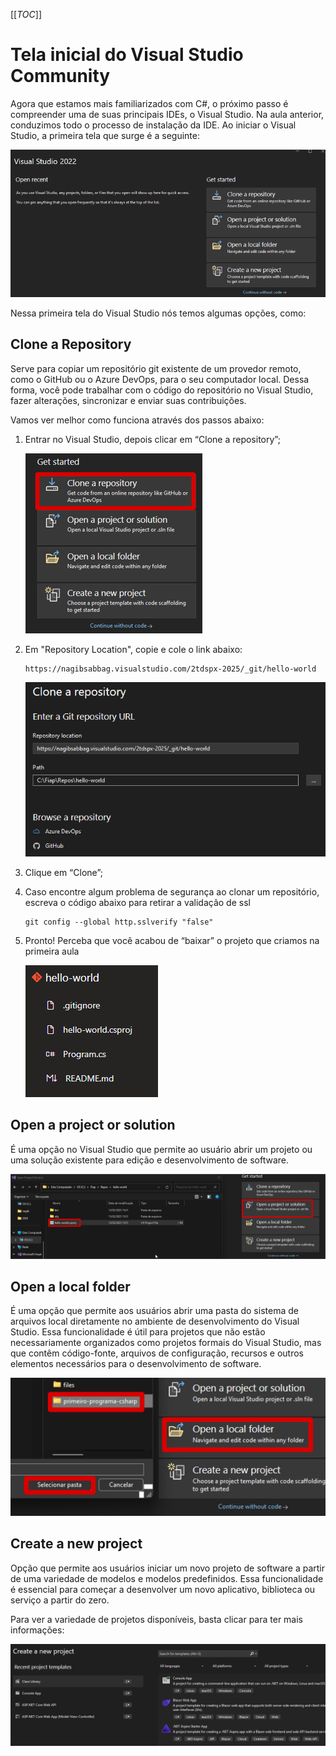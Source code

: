 [[_TOC_]]

# Tela inicial do Visual Studio Community

Agora que estamos mais familiarizados com C#, o próximo passo é compreender uma de suas principais IDEs, o Visual Studio. Na aula anterior, conduzimos todo o processo de instalação da IDE. Ao iniciar o Visual Studio, a primeira tela que surge é a seguinte:

![image.png](/.attachments/image-53435c8e-b4f4-4606-986d-e8828b56befe.png)

Nessa primeira tela do Visual Studio nós temos algumas opções, como:

## Clone a Repository

Serve para copiar um repositório git existente de um provedor remoto, como o GitHub ou o Azure DevOps, para o seu computador local. Dessa forma, você pode trabalhar com o código do repositório no Visual Studio, fazer alterações, sincronizar e enviar suas contribuições.

Vamos ver melhor como funciona através dos passos abaixo:
  
1. Entrar no Visual Studio, depois clicar em “Clone a repository”;

   ![image.png](/.attachments/image-8c862d96-bfd6-45d1-85e5-d5ab4fe71319.png)

2. Em "Repository Location", copie e cole o link abaixo:

   ```git
   https://nagibsabbag.visualstudio.com/2tdspx-2025/_git/hello-world
   ```

   ![image.png](/.attachments/image-7c20b1dd-f81c-47f2-ba44-c5fb3c564203.png)
   
3. Clique em “Clone”;

4. Caso encontre algum problema de segurança ao clonar um repositório, escreva o código abaixo para retirar a validação de ssl

   ```git
   git config --global http.sslverify "false"
   ```

5. Pronto! Perceba que você acabou de “baixar” o projeto que criamos na primeira aula

   ![image.png](/.attachments/image-f99d34d7-081a-4439-b017-9cab66ebe4fe.png)

## Open a project or solution

É uma opção no Visual Studio que permite ao usuário abrir um projeto ou uma solução existente para edição e desenvolvimento de software.

![image.png](/.attachments/image-515f0574-e98b-4206-9806-e7c8e9e57e13.png)

## Open a local folder

É uma opção que permite aos usuários abrir uma pasta do sistema de arquivos local diretamente no ambiente de desenvolvimento do Visual Studio. Essa funcionalidade é útil para projetos que não estão necessariamente organizados como projetos formais do Visual Studio, mas que contêm código-fonte, arquivos de configuração, recursos e outros elementos necessários para o desenvolvimento de software.

![image.png](/.attachments/image-128fe7e9-7029-421c-9ab5-3fed3d811d31.png)

## Create a new project

Opção que permite aos usuários iniciar um novo projeto de software a partir de uma variedade de modelos e modelos predefinidos. Essa funcionalidade é essencial para começar a desenvolver um novo aplicativo, biblioteca ou serviço a partir do zero.

Para ver a variedade de projetos disponíveis, basta clicar para ter mais informações:

![image.png](/.attachments/image-28528e62-9a6b-4379-9f36-8f5d6e594204.png)
